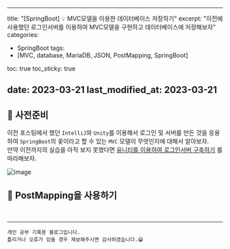  ---
title:  "[SpringBoot] 💡 MVC모델을 이용한 데이터베이스 저장하기"
excerpt: "이전에 사용했던 로그인서버를 이용하여 MVC모델을 구현하고 데이터베이스에 저장해보자"
categories:
  - SpringBoot
tags:
  - [MVC, database, MariaDB, JSON, PostMapping, SpringBoot]

toc: true
toc_sticky: true
 
date: 2023-03-21
last_modified_at: 2023-03-21
---

## 📘 사전준비

이전 포스팅에서 했던 `IntelliJ`와 `Unity`를 이용해서 로그인 및 서버를 만든 것을 응용하여 `SpringBoot`의 꽃이라고 할 수 있는 `MVC` 모델이 무엇인지에 대해서 알아보자.  
만약 이전까지의 실습을 아직 보지 못했다면 [유니티를 이용하여 로그인서버 구축하기](https://yyechan0602.github.io/springboot/transport-data-to-Unity/) 를 따라해보자.  

![image](https://user-images.githubusercontent.com/37824506/226515906-479a9e86-1ab6-49e3-8417-4c38f37301ce.png)
<br>



## 📘 PostMapping을 사용하기



<br>

***
    개인 공부 기록용 블로그입니다.
    틀리거나 오류가 있을 경우 제보해주시면 감사하겠습니다.😁